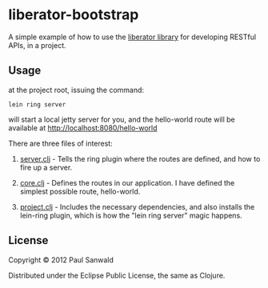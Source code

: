 # liberator-bootstrap

A simple example of how to use the [liberator library](https://github.com/clojure-liberator/liberator.git) for developing RESTful APIs, in a project.  

## Usage

at the project root, issuing the command:

    lein ring server

will start a local jetty server for you, and the hello-world route
will be available at [http://localhost:8080/hello-world](http://localhost:8080/hello-world)

There are three files of interest:

1. [server.clj](liberator-bootstrap/blob/master/src/liberator_bootstrap/server.clj) - Tells the ring plugin where the routes are defined, and how to fire up a server.

2. [core.clj](liberator-bootstrap/blob/master/src/liberator_bootstrap/core.clj) - Defines the routes in our application. I have defined the simplest possible route, hello-world.

3. [project.clj](liberator-bootstrap/blob/master/project.clj) - Includes the necessary dependencies, and also installs the lein-ring plugin, which is how the "lein ring server" magic happens.

## License

Copyright © 2012 Paul Sanwald

Distributed under the Eclipse Public License, the same as Clojure.

